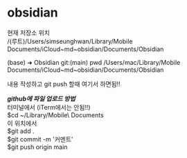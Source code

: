 # obsidian

현재 저장소 위치</br>
/(루트)/Users/simseunghwan/Library/Mobile Documents/iCloud~md~obsidian/Documents/Obsidian

(base) ➜  Obsidian git:(main) pwd
/Users/mac/Library/Mobile Documents/iCloud~md~obsidian/Documents/Obsidian

내용 작성하고 git push 할때 여기서 하면됨!!</br>

***github에  파일 업로드 방법***</br>
터미널에서 (iTerm에서는 안됨!!)</br>
$cd ~/Library/Mobile\ Documents</br>
이 위치에서</br>
$git add .</br>
$git commit -m '커멘트'</br>
$git push origin main</br>







